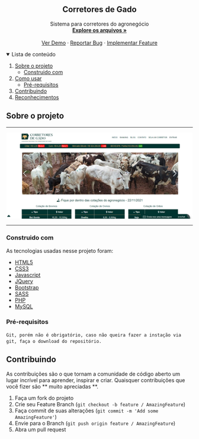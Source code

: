 <!-- PROJECT LOGO -->
<br />
<p align="center">

  <h2 align="center">Corretores de Gado</h2>

  <p align="center">
    Sistema para corretores do agronegócio
    <br />
    <a href="https://github.com/ArthurBandeira01/corretores"><strong>Explore os arquivos »</strong></a>
    <br />
    <br />
    <a href="https://github.com/ArthurBandeira01/corretores">Ver Demo</a>
    ·
    <a href="https://github.com/ArthurBandeira01/corretores/issues">Reportar Bug</a>
    ·
    <a href="https://github.com/ArthurBandeira01/corretores/issues">Implementar Feature</a>
  </p>
</p>



<!-- TABLE OF CONTENTS -->
<details open="open">
  <summary>Lista de conteúdo</summary>
  <ol>
    <li>
      <a href="#Sobre-o-projeto">Sobre o projeto</a>
      <ul>
        <li><a href="#Construido-com">Construido com</a></li>
      </ul>
    </li>
    <li>
      <a href="#Como-usar">Como usar</a>
      <ul>
        <li><a href="#Pré-requisitos">Pré-requisitos</a></li>
      </ul>
    </li>
    <li><a href="#Contribuindo">Contribuindo</a></li>
    <li><a href="#Reconhecimentos">Reconhecimentos</a></li>
  </ol>
</details>

<!-- ABOUT THE PROJECT -->
## Sobre o projeto

<hr>
<img src="assets\images\pro.png" alt="Corretores">
<hr>


### Construido com

As tecnologias usadas nesse projeto foram:
* [HTML5](https://developer.mozilla.org/pt-BR/docs/Web/Guide/HTML/HTML5)
* [CSS3](https://developer.mozilla.org/pt-BR/docs/Web/CSS)
* [Javascript](https://developer.mozilla.org/pt-BR/docs/Web/JavaScript/)
* [JQuery](https://jquery.com/)
* [Bootstrap](https://getbootstrap.com/)
* [SASS](https://sass-lang.com/)
* [PHP](https://www.php.net/)
* [MySQL](https://dev.mysql.com/doc/relnotes/mysql/8.0/en/)

<!-- GETTING STARTED -->

### Pré-requisitos

``` Git, porém não é obrigatório, caso não queira fazer a instação via git, faça o download do repositório. ```

<!-- CONTRIBUTING -->
## Contribuindo

As contribuições são o que tornam a comunidade de código aberto um lugar incrível para aprender, inspirar e criar. Quaisquer contribuições que você fizer são ** muito apreciadas **.

1. Faça um fork do projeto
2. Crie seu Feature Branch (`git checkout -b feature / AmazingFeature`)
3. Faça commit de suas alterações (`git commit -m 'Add some AmazingFeature'`)
4. Envie para o Branch (`git push origin feature / AmazingFeature`)
5. Abra um pull request